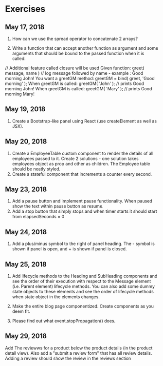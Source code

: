 # Exercises

## May 17, 2018

1. How can we use the spread operator to concatenate 2 arrays?

2. Write a function that can accept another function as argument and some arguments that should be bound to the passed function when it is called.

// Additional feature called closure will be used
Given function: greet( message, name ) // log message followed by name - example : Good morning John!
You want a greetGM method: greetGM = bind( greet, 'Good morning' );
When greetGM is called: greetGM( 'John' ); // prints Good morning John!
When greetGM is called: greetGM( 'Mary' ); // prints Good morning Mary!

## May 19, 2018
1. Create a Bootstrap-like panel using React (use createElement as well as JSX).

## May 20, 2018
1. Create a EmployeeTable custom component to render the details of all employees passed to it. Create 2 solutions - one solution takes employees object as prop and other as children. The Employee table should be neatly styled.
2. Create a stateful component that increments a counter every second.

## May 23, 2018
1. Add a pause button and implement pause functionality. When paused show the text within pause button as resume.
2. Add a stop button that simply stops and when timer starts it should start from elapsedSeconds = 0

## May 24, 2018
1. Add a plus/minus symbol to the right of panel heading. The - symbol is shown if panel is open, and + is shown if panel is closed.

## May 25, 2018
1. Add lifecycle methods to the Heading and SubHeading components and see the order of their execution with respect to the Message element (i.e. Parent element) lifecycle methods. You can also add some dummy state objects to these elements and see the order of lifecycle methods when state object in the elements changes.

2. Make the entire blog page componentized. Create components as you deem fit.

3. Please find out what event.stopPropagation() does.

## May 29, 2018
Add The reviewws for a product below the product details (in the product detail view). Also add a "submit a review form" that has all review details. Adding a review should show the review in the reviews section